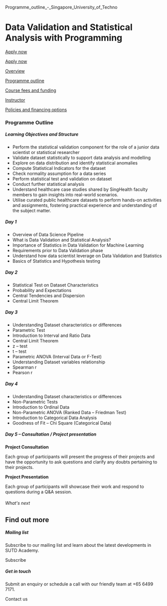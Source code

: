 Programme_outline_-_Singapore_University_of_Techno



Data Validation and Statistical Analysis with Programming
=========================================================

[Apply now](/admissions/academy/modular-master/register-your-interest-modularmaster-certificate-in-data-science/)




[Apply now](/admissions/academy/modular-master/register-your-interest-modularmaster-certificate-in-data-science/)

[Overview](/course/healthcare-data-validation-and-statistical-analysis-with-programming/#tabs)

[Programme outline](/course/healthcare-data-validation-and-statistical-analysis-with-programming/programme-outline/#tabs)

[Course fees and funding](/course/healthcare-data-validation-and-statistical-analysis-with-programming/course-fees-and-funding/#tabs)

[Instructor](/course/healthcare-data-validation-and-statistical-analysis-with-programming/instructor/#tabs)

[Policies and financing options](/course/healthcare-data-validation-and-statistical-analysis-with-programming/policies-and-financing-options/#tabs)

### Programme Outline

##### **Learning Objectives and Structure**

* Perform the statistical validation component for the role of a junior data scientist or statistical researcher
* Validate dataset statistically to support data analysis and modelling
* Explore on data distribution and identify statistical anomalies
* Compute Statistical Indicators for the dataset
* Check normality assumption for a data series
* Perform statistical test and validation on dataset
* Conduct further statistical analysis
* Understand healthcare case studies shared by SingHealth faculty members to gain insights into real-world scenarios.
* Utilise curated public healthcare datasets to perform hands-on activities and assignments, fostering practical experience and understanding of the subject matter.

##### Day 1

* Overview of Data Science Pipeline
* What is Data Validation and Statistical Analysis?
* Importance of Statistics in Data Validation for Machine Learning
* Requirements prior to Data Validation phase
* Understand how data scientist leverage on Data Validation and Statistics
* Basics of Statistics and Hypothesis testing

##### Day 2

* Statistical Test on Dataset Characteristics
* Probability and Expectations
* Central Tendencies and Dispersion
* Central Limit Theorem

##### Day 3

* Understanding Dataset characteristics or differences
* Parametric Test
* Introduction to Interval and Ratio Data
* Central Limit Theorem
* z – test
* t – test
* Parametric ANOVA (Interval Data or F-Test)
* Understanding Dataset variables relationship
* Spearman r
* Pearson r

##### Day 4

* Understanding Dataset characteristics or differences
* Non-Parametric Tests
* Introduction to Ordinal Data
* Non-Parametric ANOVA (Ranked Data – Friedman Test)
* Introduction to Categorical Data Analysis
* Goodness of Fit – Chi Square (Categorical Data)

##### Day 5 – Consultation / Project presentation

**Project Consultation**

Each group of participants will present the progress of their projects and have the opportunity to ask questions and clarify any doubts pertaining to their projects.

**Project Presentation**

Each group of participants will showcase their work and respond to questions during a Q&A session.

###### What's next

Find out more
-------------

##### Mailing list

Subscribe to our mailing list and learn about the latest developments in SUTD Academy.

Subscribe

##### Get in touch

Submit an enquiry or schedule a call with our friendly team at +65 6499 7171.

Contact us

